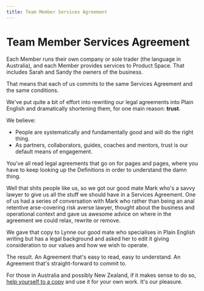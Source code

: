 ```yaml
---
title: Team Member Services Agreement
---
```


Team Member Services Agreement
===================

Each Member runs their own company or sole trader (the language in Australia), and each Member provides services to Product Space. That includes Sarah and Sandy the owners of the business.

That means that each of us commits to the same Services Agreement and the same conditions.

We've put quite a bit of effort into rewriting our legal agreements into Plain English and dramatically shortening them, for one main reason: **trust**. 

We believe:

- People are systematically and fundamentally good and will do the right thing.
-  As partners, collaborators, guides, coaches and mentors, trust is our default means of engagement. 

 You've all read legal agreements that go on for pages and pages, where you have to keep looking up the Definitions in order to understand the damn thing. 
 
 Well that shits people like us, so we got our good mate Mark who's a savvy lawyer to give us all the stuff we should have in a Services Agreement. One of us had a series of conversation with Mark who rather than being an anal retentive arse-covering risk averse lawyer, thought about the business and operational context and gave us awesome advice on where in the agreement we could relax, rewrite or remove. 
 
 We gave that copy to Lynne our good mate who specialises in Plain English writing but has a legal background and asked her to edit it giving consideration to our values and how we wish to operate.
 
 The result. An Agreement that's easy to read, easy to understand. An Agreement that's straight-forward to commit to.

 For those in Australia and possibly New Zealand, if it makes sense to do so, [help yourself to a copy](contracts.html) and use it for your own work. It's our pleasure. 
